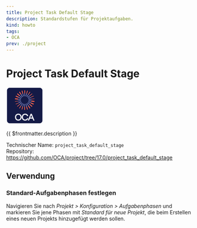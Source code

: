 ```yaml
---
title: Project Task Default Stage
description: Standardstufen für Projektaufgaben.
kind: howto
tags:
- OCA
prev: ./project
---
```

# Project Task Default Stage
![icon_oca_app](attachments/icon_oca_app.png)

{{ $frontmatter.description }}

Technischer Name: `project_task_default_stage`\
Repository: <https://github.com/OCA/project/tree/17.0/project_task_default_stage>

## Verwendung

### Standard-Aufgabenphasen festlegen

Navigieren Sie nach *Projekt > Konfiguration > Aufgabenphasen* und markieren Sie jene Phasen mit *Standard für neue Projekt*, die beim Erstellen eines neuen Projekts hinzugefügt werden sollen.